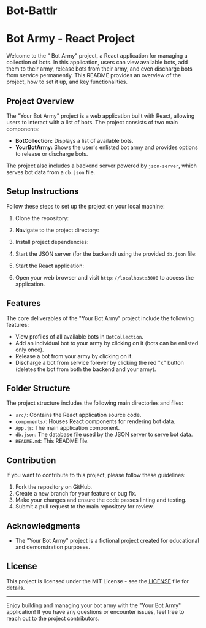 # Bot-Battlr
# Bot Army - React Project

Welcome to the " Bot Army" project, a React application for managing a collection of bots. In this application, users can view available bots, add them to their army, release bots from their army, and even discharge bots from service permanently. This README provides an overview of the project, how to set it up, and key functionalities.

## Project Overview

The "Your Bot Army" project is a web application built with React, allowing users to interact with a list of bots. The project consists of two main components:

- **BotCollection:** Displays a list of available bots.
- **YourBotArmy:** Shows the user's enlisted bot army and provides options to release or discharge bots.

The project also includes a backend server powered by `json-server`, which serves bot data from a `db.json` file.

## Setup Instructions

Follow these steps to set up the project on your local machine:

1. Clone the repository:

2. Navigate to the project directory:

3. Install project dependencies:

4. Start the JSON server (for the backend) using the provided `db.json` file:

5. Start the React application:

6. Open your web browser and visit `http://localhost:3000` to access the application.

## Features

The core deliverables of the "Your Bot Army" project include the following features:

- View profiles of all available bots in `BotCollection`.
- Add an individual bot to your army by clicking on it (bots can be enlisted only once).
- Release a bot from your army by clicking on it.
- Discharge a bot from service forever by clicking the red "x" button (deletes the bot from both the backend and your army).

## Folder Structure

The project structure includes the following main directories and files:

- `src/`: Contains the React application source code.
- `components/`: Houses React components for rendering bot data.
- `App.js`: The main application component.
- `db.json`: The database file used by the JSON server to serve bot data.
- `README.md`: This README file.

## Contribution

If you want to contribute to this project, please follow these guidelines:

1. Fork the repository on GitHub.
2. Create a new branch for your feature or bug fix.
3. Make your changes and ensure the code passes linting and testing.
4. Submit a pull request to the main repository for review.

## Acknowledgments

- The "Your Bot Army" project is a fictional project created for educational and demonstration purposes.

## License

This project is licensed under the MIT License - see the [LICENSE](LICENSE) file for details.

---

Enjoy building and managing your bot army with the "Your Bot Army" application! If you have any questions or encounter issues, feel free to reach out to the project contributors.
